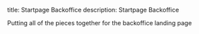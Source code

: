 title: Startpage Backoffice
description: Startpage Backoffice

Putting all of the pieces together for the backoffice landing page
